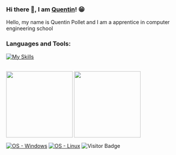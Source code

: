 ### Hi there 👋, I am [Quentin](https://QuentinPOL.github.io/)! 😁

Hello, my name is Quentin Pollet and I am a apprentice in computer engineering school


### Languages and Tools:

[![My Skills](https://skillicons.dev/icons?i=html,css,js,c,cpp,php,git,github,python,unity,discord)](https://skillicons.dev)
<br />
<br />


<p align="left">
<img height="180em" src="https://github-readme-stats.vercel.app/api?username=QuentinPOL&theme=dark&show_icons=trueinclude_all_commits=true&custom_title=GitHub%20Stats" align = "center"/>
<img height="180em" src="https://github-readme-stats.vercel.app/api/top-langs/?username=QuentinPOL&theme=dark&hide=TeX&layout=compact&langs_count=8" align = "center"/>
</p>



[![OS - Windows](https://img.shields.io/badge/OS-Windows-orange?logo=windows&logoColor=white)](https://www.microsoft.com/ "Go to Microsoft homepage")
[![OS - Linux](https://img.shields.io/badge/OS-Linux-orange?logo=linux&logoColor=white)](https://www.linux.org/ "Go to Linux homepage")
![Visitor Badge](https://visitor-badge.laobi.icu/badge?page_id=QuentinPOL.QuentinPOL)
